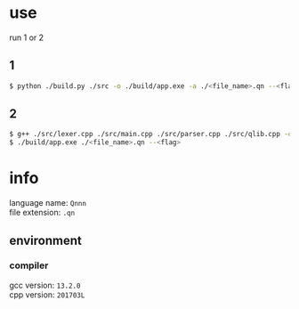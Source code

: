 # use
run 1 or 2
## 1
```sh
$ python ./build.py ./src -o ./build/app.exe -a ./<file_name>.qn --<flag>
```
## 2
```sh
$ g++ ./src/lexer.cpp ./src/main.cpp ./src/parser.cpp ./src/qlib.cpp -o ./build/app.exe
$ ./build/app.exe ./<file_name>.qn --<flag>
```
# info
language name: `Qnnn`  
file extension: `.qn`
## environment
### compiler
gcc version: `13.2.0`  
cpp version: `201703L`
